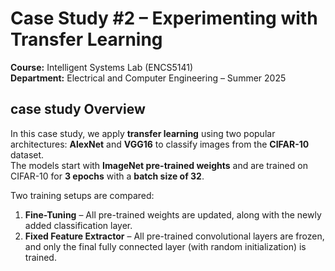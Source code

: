 # Case Study #2 – Experimenting with Transfer Learning

**Course:** Intelligent Systems Lab (ENCS5141)  
**Department:** Electrical and Computer Engineering – Summer 2025  

## case study Overview
In this case study, we apply **transfer learning** using two popular architectures: **AlexNet** and **VGG16** to classify images from the **CIFAR-10** dataset.  
The models start with **ImageNet pre-trained weights** and are trained on CIFAR-10 for **3 epochs** with a **batch size of 32**.

Two training setups are compared:
1. **Fine-Tuning** – All pre-trained weights are updated, along with the newly added classification layer.
2. **Fixed Feature Extractor** – All pre-trained convolutional layers are frozen, and only the final fully connected layer (with random initialization) is trained.


